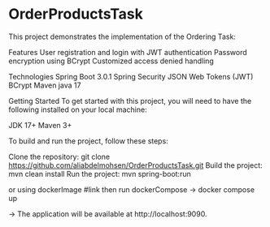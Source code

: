# OrderProductsTask
This project demonstrates the implementation of the Ordering Task:

Features
User registration and login with JWT authentication
Password encryption using BCrypt
Customized access denied handling

Technologies
Spring Boot 3.0.1
Spring Security
JSON Web Tokens (JWT)
BCrypt
Maven
java 17

Getting Started
To get started with this project, you will need to have the following installed on your local machine:

JDK 17+
Maven 3+

To build and run the project, follow these steps:

Clone the repository: git clone https://github.com/aliabdelmohsen/OrderProductsTask.git
Build the project: mvn clean install
Run the project: mvn spring-boot:run

or using dockerImage
#link
then run dockerCompose -> docker compose up 

-> The application will be available at http://localhost:9090.

